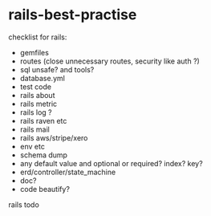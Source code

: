 # rails-best-practise

checklist for rails:
- gemfiles
- routes (close unnecessary routes, security like auth ?)
- sql unsafe? and tools?
- database.yml
- test code
- rails about
- rails metric
- rails log ?
- rails raven etc
- rails mail
- rails aws/stripe/xero
- env etc
- schema dump
- any default value and optional or required? index? key? 
- erd/controller/state_machine
- doc?
- code beautify?



rails todo
